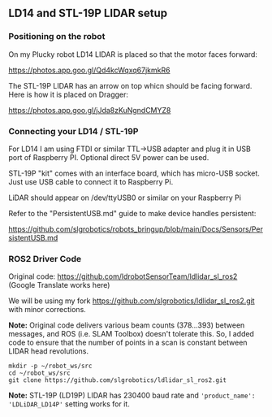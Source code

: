## LD14 and STL-19P LIDAR setup

### Positioning on the robot

On my Plucky robot LD14 LIDAR is placed so that the motor faces forward:

https://photos.app.goo.gl/Qd4kcWqxq67jkmkR6

The STL-19P LIDAR has an arrow on top whicn should be facing forward. Here is how it is placed on Dragger:

https://photos.app.goo.gl/jJda8zKuNgndCMYZ8

### Connecting your LD14 / STL-19P

For LD14 I am using FTDI or similar TTL->USB adapter and plug it in USB port of Raspberry PI. Optional direct 5V power can be used.

STL-19P "kit" comes with an interface board, which has micro-USB socket. Just use USB cable to connect it to Raspberry Pi. 

LiDAR should appear on /dev/ttyUSB0 or similar on your Raspberry Pi

Refer to the "PersistentUSB.md" guide to make device handles persistent:

https://github.com/slgrobotics/robots_bringup/blob/main/Docs/Sensors/PersistentUSB.md

### ROS2 Driver Code

Original code: https://github.com/ldrobotSensorTeam/ldlidar_sl_ros2    (Google Translate works here)

We will be using my fork https://github.com/slgrobotics/ldlidar_sl_ros2.git with minor corrections.

**Note:** Original code delivers various beam counts (378...393) between messages, and ROS (i.e. SLAM Toolbox) doesn't tolerate this.
So, I added code to ensure that the number of points in a scan is constant between LIDAR head revolutions.

```
mkdir -p ~/robot_ws/src
cd ~/robot_ws/src
git clone https://github.com/slgrobotics/ldlidar_sl_ros2.git
```
**Note:** STL-19P (LD19P) LIDAR has 230400 baud rate and ```'product_name': 'LDLiDAR_LD14P'``` setting works for it.
